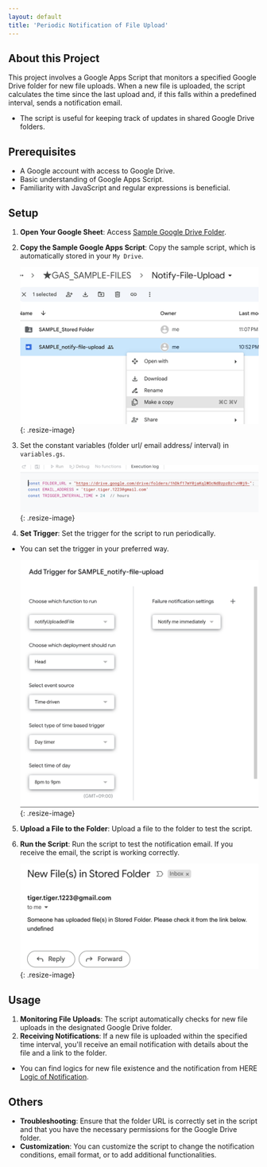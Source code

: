 ```yaml
---
layout: default
title: 'Periodic Notification of File Upload'
---
```


## About this Project

This project involves a Google Apps Script that monitors a specified Google Drive folder for new file uploads. When a new file is uploaded, the script calculates the time since the last upload and, if this falls within a predefined interval, sends a notification email.

- The script is useful for keeping track of updates in shared Google Drive folders.

## Prerequisites

- A Google account with access to Google Drive.
- Basic understanding of Google Apps Script.
- Familiarity with JavaScript and regular expressions is beneficial.

## Setup

1. **Open Your Google Sheet**: Access <a href="https://drive.google.com/drive/folders/16WEoOo_bTAKJSM6HAPCdPQj64cfeZCvt" target="_blank" rel="noopener noreferrer">Sample Google Drive Folder</a>.

2. **Copy the Sample Google Apps Script**: Copy the sample script, which is automatically stored in your `My Drive`.

   ![Image of Copy Sample](assets/images/copy-sample-file.png){: .resize-image}

3. Set the constant variables (folder url/ email address/ interval) in `variables.gs`.

   ![Image of Set Constant Variables](assets/images/set-constant-variables.png){: .resize-image}

4. **Set Trigger**: Set the trigger for the script to run periodically.
  - You can set the trigger in your preferred way.

    ![Image of Set Triggers](assets/images/set-trigger.png){: .resize-image}

5. **Upload a File to the Folder**: Upload a file to the folder to test the script.

6. **Run the Script**: Run the script to test the notification email. If you receive the email, the script is working correctly.

   ![Image of Email Notification](assets/images/email-notification.png){: .resize-image}

## Usage

1. **Monitoring File Uploads**: The script automatically checks for new file uploads in the designated Google Drive folder.
2. **Receiving Notifications**: If a new file is uploaded within the specified time interval, you'll receive an email notification with details about the file and a link to the folder.

 - You can find logics for new file existence and the notification from HERE [Logic of Notification](https://docs.google.com/presentation/d/1eaOfzJpEgpluX5kBIWKeiQHy_zm3yx5ktHjfPBqo90s/edit#slide=id.p).

## Others

- **Troubleshooting**: Ensure that the folder URL is correctly set in the script and that you have the necessary permissions for the Google Drive folder.
- **Customization**: You can customize the script to change the notification conditions, email format, or to add additional functionalities.


